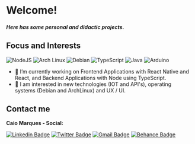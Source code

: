<h1>Welcome!</h1>
<h5>Here has some personal and didactic projects.</h5>
<h2>Focus and Interests</h2>

![NodeJS](https://img.shields.io/badge/-Node-80bd01?style=for-the-badge&logo=node.js&logoColor=white)
![Arch Linux](https://img.shields.io/badge/-Arch%20Linux-1793d1?style=for-the-badge&logo=Arch%20Linux&logoColor=white)
![Debian](https://img.shields.io/badge/-Debian-a81d33?style=for-the-badge&logo=Debian&logoColor=white)
![TypeScript](https://img.shields.io/badge/-TypeScript-007acc?style=for-the-badge&logo=TypeScript&logoColor=white)
![Java](https://img.shields.io/badge/-Java-007396?style=for-the-badge&logo=Java&logoColor=white)
![Arduino](https://img.shields.io/badge/-Arduino-00979d?style=for-the-badge&logo=Arduino&logoColor=white)

- 🔭 I’m currently working on Frontend Applications with React Native and React, and Backend Applications with Node using TypeScript.
- 🤔 I am interested in new technologies (IOT and API's), operating systems (Debian and ArchLinux) and UX / UI.
<h2>Contact me</h2>
<b>Caio Marques - Social:</b>

[![Linkedin Badge](https://img.shields.io/badge/-LinkedIn-blue?style=for-the-badge&logo=Linkedin&logoColor=white&link=https:https://www.linkedin.com/in/caiomarqs/)](https://www.linkedin.com/in/caiomarqs/)
[![Twitter Badge](https://img.shields.io/badge/-Twitter-1ca0f1?style=for-the-badge&labelColor=1ca0f1&logo=twitter&logoColor=white&link=https://twitter.com/duascormaneira)](https://twitter.com/duascormaneira)
[![Gmail Badge](https://img.shields.io/badge/-Gmail-c14438?style=for-the-badge&logo=Gmail&logoColor=white&link=mailto:caiomarques1412@gmail.com)](mailto:caiomarques1412@gmail.com)
[![Behance Badge](https://img.shields.io/badge/-Behance-blue?style=for-the-badge&logo=Behance&logoColor=white&link=https://www.behance.net/caiomarques1mailto:caiomarques1412@gmail.com)](https://www.behance.net/caiomarques1)
